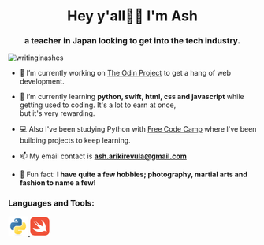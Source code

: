 <h1 align="center">Hey y'all✌🏽 I'm Ash</h1>
<h3 align="center">a teacher in Japan looking to get into the tech industry.</h3>

<p align="left"> <img src="https://komarev.com/ghpvc/?username=writinginashes&label=Profile%20views&color=0e75b6&style=flat" alt="writinginashes" /> </p>

- 🔭 I’m currently working on [The Odin Project](https://www.theodinproject.com/) to get a hang of web development.

- 🌱 I’m currently learning **python, swift, html, css and javascript** while getting used to coding. It's a lot to earn at once,<br>
  but it's very rewarding.

- 💻 Also I've been studying Python with [Free Code Camp](https://www.freecodecamp.org/learn/scientific-computing-with-python/) where I've been
building projects to keep learning.

- 📫 My email contact is **ash.arikirevula@gmail.com**

- 📸 Fun fact: **I have quite a few hobbies; photography, martial arts and fashion to name a few!**

</p>

<h3 align="left">Languages and Tools:</h3>
<p align="left"> <a href="https://www.python.org" target="_blank" rel="noreferrer"> <img src="https://raw.githubusercontent.com/devicons/devicon/master/icons/python/python-original.svg" alt="python" width="40" height="40"/> </a> <a href="https://developer.apple.com/swift/" target="_blank" rel="noreferrer"> <img src="https://raw.githubusercontent.com/devicons/devicon/master/icons/swift/swift-original.svg" alt="swift" width="40" height="40"/> </a> </p>
